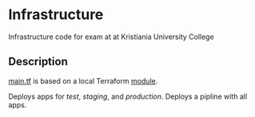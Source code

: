 # Infrastructure
Infrastructure code for exam at at Kristiania University College

## Description 
[main.tf](./main.tf) is based on a local Terraform [module](./module). 

Deploys apps for _test_, _staging_, and _production_.
Deploys a pipline with all apps.  

